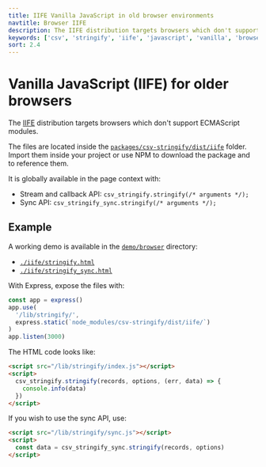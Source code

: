 ```yaml
---
title: IIFE Vanilla JavaScript in old browser environments
navtitle: Browser IIFE
description: The IIFE distribution targets browsers which don't support ECMAScript modules.
keywords: ['csv', 'stringify', 'iife', 'javascript', 'vanilla', 'browser']
sort: 2.4
---
```


# Vanilla JavaScript (IIFE) for older browsers

The [IIFE](https://developer.mozilla.org/en-US/docs/Glossary/IIFE) distribution targets browsers which don't support ECMAScript modules.

The files are located inside the [`packages/csv-stringify/dist/iife`](https://github.com/adaltas/node-csv/tree/master/packages/csv-stringify/dist/iife) folder. Import them inside your project or use NPM to download the package and to reference them.

It is globally available in the page context with:

- Stream and callback API: `csv_stringify.stringify(/* arguments */);`
- Sync API: `csv_stringify_sync.stringify(/* arguments */);`

## Example

A working demo is available in the [`demo/browser`](https://github.com/adaltas/node-csv/tree/master/demo/browser) directory:

- [`./iife/stringify.html`](https://github.com/adaltas/node-csv/tree/master/demo/browser/iife/stringify.html)
- [`./iife/stringify_sync.html`](https://github.com/adaltas/node-csv/tree/master/demo/browser/iife/stringify_sync.html)

With Express, expose the files with:

```js
const app = express()
app.use(
  '/lib/stringify/',
  express.static(`node_modules/csv-stringify/dist/iife/`)
)
app.listen(3000)
```

The HTML code looks like:

```html
<script src="/lib/stringify/index.js"></script>
<script>
  csv_stringify.stringify(records, options, (err, data) => {
    console.info(data)
  })
</script>
```

If you wish to use the sync API, use:

```html
<script src="/lib/stringify/sync.js"></script>
<script>
  const data = csv_stringify_sync.stringify(records, options)
</script>
```
